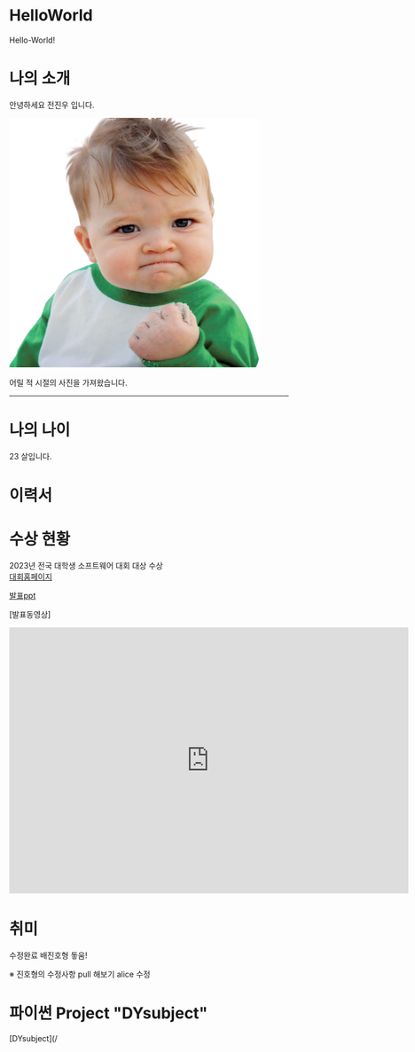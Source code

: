 # HelloWorld
Hello-World!


# 나의 소개
안녕하세요 전진우 입니다.

<img src="pngwing.com.png" alt="my Image" style="width:450px; height:450px;"><br>

어릴 적 시절의 사진을 가져왔습니다.

<hr>

# 나의 나이

23 살입니다.


# 이력서


# 수상 현황
2023년 전국 대학생 소프트웨어 대회 대상 수상 <br>
[대회홈페이지](https://www.acmicpc.net/workbook/view/1152) <br>

[발표ppt](/presentation.pptx) <br>

[발표동영상]
<iframe width="720" height="480" src="https://www.youtube.com/embed/Valeybe2J-s" title="‘Success Kid’ Saving Lives 7 Years Later | NBC News" frameborder="0" allow="accelerometer; autoplay; clipboard-write; encrypted-media; gyroscope; picture-in-picture; web-share" allowfullscreen></iframe><br>

# 취미
수정완료 배진호형 돟움!


※ 진호형의 수정사항
pull 해보기
alice 수정

# 파이썬 Project "DYsubject"
[DYsubject](/

